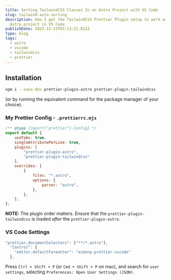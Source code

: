 ```yaml
---
title: Sorting TailwindCSS Classes In an Astro Project with VS Code
slug: tailwind-auto-sorting
description: How I got the TailwindCSS Prettier Plugin setup to work with my
  Astro project in VS Code.
publishDate: 2023-12-23T03:13:21.812Z
type: blog
tags:
  - astro
  - vscode
  - tailwindcss
  - prettier
---
```

## Installation

```bash
npm i --save-dev prettier-plugin-astro prettier-plugin-tailwindcss
```

(or by running the equivalent command for the package manager of your choice).

### My Prettier Config - `.prettierrc.mjs`

```javascript
/** @type {import("prettier").Config} */
export default {
    useTabs: true,
    singleAttributePerLine: true,
    plugins: [
        "prettier-plugin-astro",
        "prettier-plugin-tailwindcss"
    ],
    overrides: [
        {
            files: "*.astro",
            options: {
                parser: "astro",
            },
        },
    ],
};
```

**NOTE:** The plugin order matters. Ensure that the `prettier-plugin-tailwindcss` is loaded *after* the `prettier-plugin-astro`.

### VS Code Settings

```javascript
"prettier.documentSelectors": ["**/*.astro"],
  "[astro]": {
    "editor.defaultFormatter": "esbenp.prettier-vscode"
  },
```

Press `Ctrl + Shift + P` (or `Cmd + Shift + P` on mac), and search for `user settings`, selecting `Preferences: Open User Settings (JSON)`.